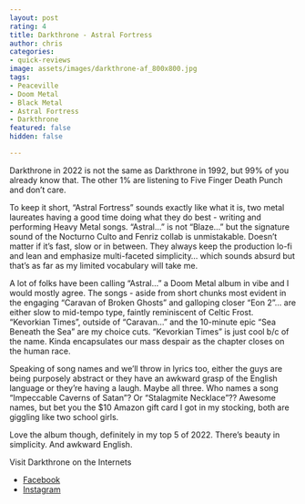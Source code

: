 ```yaml
---
layout: post
rating: 4
title: Darkthrone - Astral Fortress
author: chris
categories:
- quick-reviews
image: assets/images/darkthrone-af_800x800.jpg
tags:
- Peaceville
- Doom Metal
- Black Metal
- Astral Fortress
- Darkthrone
featured: false
hidden: false

---
```

Darkthrone in 2022 is not the same as Darkthrone in 1992, but 99% of you already know that. The other 1% are listening to Five Finger Death Punch and don’t care.  
  
To keep it short, “Astral Fortress” sounds exactly like what it is, two metal laureates having a good time doing what they do best - writing and performing Heavy Metal songs. “Astral…” is not “Blaze…” but the signature sound of the Nocturno Culto and Fenriz collab is unmistakable. Doesn’t matter if it’s fast, slow or in between. They always keep the production lo-fi and lean and emphasize multi-faceted simplicity… which sounds absurd but that’s as far as my limited vocabulary will take me.  
  
A lot of folks have been calling “Astral…” a Doom Metal album in vibe and I would mostly agree. The songs - aside from short chunks most evident in the engaging “Caravan of Broken Ghosts” and galloping closer “Eon 2”… are either slow to mid-tempo type, faintly reminiscent of Celtic Frost. “Kevorkian Times”, outside of “Caravan…” and the 10-minute epic “Sea Beneath the Sea” are my choice cuts. “Kevorkian Times” is just cool b/c of the name. Kinda encapsulates our mass despair as the chapter closes on the human race.  
  
Speaking of song names and we’ll throw in lyrics too, either the guys are being purposely abstract or they have an awkward grasp of the English language or they’re having a laugh. Maybe all three. Who names a song “Impeccable Caverns of Satan”? Or “Stalagmite Necklace”?? Awesome names, but bet you the $10 Amazon gift card I got in my stocking, both are giggling like two school girls.   
  
Love the album though, definitely in my top 5 of 2022. There’s beauty in simplicity. And awkward English.

Visit Darkthrone on the Internets

* [Facebook](https://www.facebook.com/Darkthroneofficial/ "Facebook")
* [Instagram](https://www.instagram.com/darkthroneofficial/)
